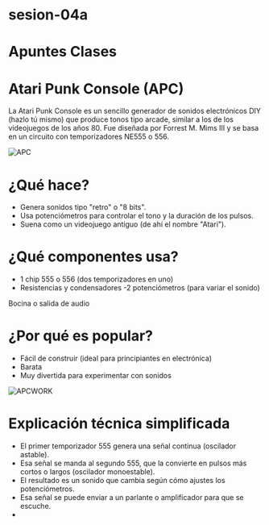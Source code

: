 # sesion-04a

# Apuntes Clases

# Atari Punk Console (APC)

La Atari Punk Console es un sencillo generador de sonidos electrónicos DIY (hazlo tú mismo) que produce tonos tipo arcade, similar a los de los videojuegos de los años 80. Fue diseñada por Forrest M. Mims III y se basa en un circuito con temporizadores NE555 o 556.

![APC](https://encrypted-tbn0.gstatic.com/images?q=tbn:ANd9GcT7WPWkH25Q5zxH3y6ZZlH6ezT51beVe26jGQ&s)

# ¿Qué hace?

- Genera sonidos tipo "retro" o "8 bits".
- Usa potenciómetros para controlar el tono y la duración de los pulsos.
- Suena como un videojuego antiguo (de ahí el nombre "Atari").

# ¿Qué componentes usa?

- 1 chip 555 o 556 (dos temporizadores en uno)
- Resistencias y condensadores
-2 potenciómetros (para variar el sonido)

Bocina o salida de audio

# ¿Por qué es popular?

-  Fácil de construir (ideal para principiantes en electrónica)
- Barata
- Muy divertida para experimentar con sonidos

![APCWORK](https://upload.wikimedia.org/wikipedia/commons/thumb/f/fa/APC_with_2_555_%28pin_out%29_and_bridge_added.png/400px-APC_with_2_555_%28pin_out%29_and_bridge_added.png)

# Explicación técnica simplificada

- El primer temporizador 555 genera una señal continua (oscilador astable).
- Esa señal se manda al segundo 555, que la convierte en pulsos más cortos o largos (oscilador monoestable).
- El resultado es un sonido que cambia según cómo ajustes los potenciómetros.
- Esa señal se puede enviar a un parlante o amplificador para que se escuche.
- 




